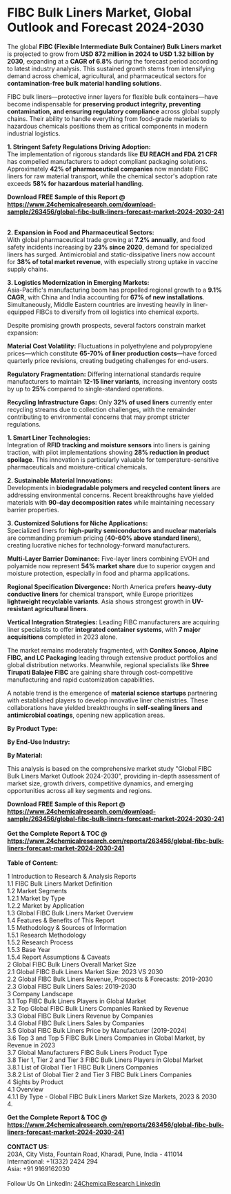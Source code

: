 <h1>FIBC Bulk Liners Market, Global Outlook and Forecast 2024-2030</h1><p>The global <strong>FIBC (Flexible Intermediate Bulk Container) Bulk Liners market</strong> is projected to grow from <strong>USD 872 million in 2024 to USD 1.32 billion by 2030</strong>, expanding at a <strong>CAGR of 6.8%</strong> during the forecast period according to latest industry analysis. This sustained growth stems from intensifying demand across chemical, agricultural, and pharmaceutical sectors for <strong>contamination-free bulk material handling solutions</strong>.</p><p>FIBC bulk liners—protective inner layers for flexible bulk containers—have become indispensable for <strong>preserving product integrity, preventing contamination, and ensuring regulatory compliance</strong> across global supply chains. Their ability to handle everything from food-grade materials to hazardous chemicals positions them as critical components in modern industrial logistics.</p><p><strong>1. Stringent Safety Regulations Driving Adoption:</strong><br>
The implementation of rigorous standards like <strong>EU REACH and FDA 21 CFR</strong> has compelled manufacturers to adopt compliant packaging solutions. Approximately <strong>42% of pharmaceutical companies</strong> now mandate FIBC liners for raw material transport, while the chemical sector's adoption rate exceeds <strong>58% for hazardous material handling</strong>.</p><div><b>Download FREE Sample of this Report @ 
            <a href="https://www.24chemicalresearch.com/download-sample/263456/global-fibc-bulk-liners-forecast-market-2024-2030-241">
            https://www.24chemicalresearch.com/download-sample/263456/global-fibc-bulk-liners-forecast-market-2024-2030-241</a></b></div><br><p><strong>2. Expansion in Food and Pharmaceutical Sectors:</strong><br>
With global pharmaceutical trade growing at <strong>7.2% annually</strong>, and food safety incidents increasing by <strong>23% since 2020</strong>, demand for specialized liners has surged. Antimicrobial and static-dissipative liners now account for <strong>38% of total market revenue</strong>, with especially strong uptake in vaccine supply chains.</p><p><strong>3. Logistics Modernization in Emerging Markets:</strong><br>
Asia-Pacific's manufacturing boom has propelled regional growth to a <strong>9.1% CAGR</strong>, with China and India accounting for <strong>67% of new installations</strong>. Simultaneously, Middle Eastern countries are investing heavily in liner-equipped FIBCs to diversify from oil logistics into chemical exports.</p><p>Despite promising growth prospects, several factors constrain market expansion:</p><p><strong>Material Cost Volatility:</strong> Fluctuations in polyethylene and polypropylene prices—which constitute <strong>65-70% of liner production costs</strong>—have forced quarterly price revisions, creating budgeting challenges for end-users.</p><p><strong>Regulatory Fragmentation:</strong> Differing international standards require manufacturers to maintain <strong>12-15 liner variants</strong>, increasing inventory costs by up to <strong>25%</strong> compared to single-standard operations.</p><p><strong>Recycling Infrastructure Gaps:</strong> Only <strong>32% of used liners</strong> currently enter recycling streams due to collection challenges, with the remainder contributing to environmental concerns that may prompt stricter regulations.</p><p><strong>1. Smart Liner Technologies:</strong><br>
Integration of <strong>RFID tracking and moisture sensors</strong> into liners is gaining traction, with pilot implementations showing <strong>28% reduction in product spoilage</strong>. This innovation is particularly valuable for temperature-sensitive pharmaceuticals and moisture-critical chemicals.</p><p><strong>2. Sustainable Material Innovations:</strong><br>
Developments in <strong>biodegradable polymers and recycled content liners</strong> are addressing environmental concerns. Recent breakthroughs have yielded materials with <strong>90-day decomposition rates</strong> while maintaining necessary barrier properties.</p><p><strong>3. Customized Solutions for Niche Applications:</strong><br>
Specialized liners for <strong>high-purity semiconductors and nuclear materials</strong> are commanding premium pricing (<strong>40-60% above standard liners</strong>), creating lucrative niches for technology-forward manufacturers.</p><p><strong>Multi-Layer Barrier Dominance:</strong> Five-layer liners combining EVOH and polyamide now represent <strong>54% market share</strong> due to superior oxygen and moisture protection, especially in food and pharma applications.</p><p><strong>Regional Specification Divergence:</strong> North America prefers <strong>heavy-duty conductive liners</strong> for chemical transport, while Europe prioritizes <strong>lightweight recyclable variants</strong>. Asia shows strongest growth in <strong>UV-resistant agricultural liners</strong>.</p><p><strong>Vertical Integration Strategies:</strong> Leading FIBC manufacturers are acquiring liner specialists to offer <strong>integrated container systems</strong>, with <strong>7 major acquisitions</strong> completed in 2023 alone.</p><p>The market remains moderately fragmented, with <strong>Conitex Sonoco, Alpine FIBC, and LC Packaging</strong> leading through extensive product portfolios and global distribution networks. Meanwhile, regional specialists like <strong>Shree Tirupati Balajee FIBC</strong> are gaining share through cost-competitive manufacturing and rapid customization capabilities.</p><p>A notable trend is the emergence of <strong>material science startups</strong> partnering with established players to develop innovative liner chemistries. These collaborations have yielded breakthroughs in <strong>self-sealing liners and antimicrobial coatings</strong>, opening new application areas.</p><p><strong>By Product Type:</strong></p><p><strong>By End-Use Industry:</strong></p><p><strong>By Material:</strong></p><p>This analysis is based on the comprehensive market study "Global FIBC Bulk Liners Market Outlook 2024-2030", providing in-depth assessment of market size, growth drivers, competitive dynamics, and emerging opportunities across all key segments and regions.</p><div><b>Download FREE Sample of this Report @ 
            <a href="https://www.24chemicalresearch.com/download-sample/263456/global-fibc-bulk-liners-forecast-market-2024-2030-241">
            https://www.24chemicalresearch.com/download-sample/263456/global-fibc-bulk-liners-forecast-market-2024-2030-241</a></b></div><br><div><b>Get the Complete Report & TOC @ 
            <a href="https://www.24chemicalresearch.com/reports/263456/global-fibc-bulk-liners-forecast-market-2024-2030-241">
            https://www.24chemicalresearch.com/reports/263456/global-fibc-bulk-liners-forecast-market-2024-2030-241</a></b></div><br>
            <b>Table of Content:</b><p>1 Introduction to Research & Analysis Reports<br />
    1.1 FIBC Bulk Liners Market Definition<br />
    1.2 Market Segments<br />
        1.2.1 Market by Type<br />
        1.2.2 Market by Application<br />
    1.3 Global FIBC Bulk Liners Market Overview<br />
    1.4 Features & Benefits of This Report<br />
    1.5 Methodology & Sources of Information<br />
        1.5.1 Research Methodology<br />
        1.5.2 Research Process<br />
        1.5.3 Base Year<br />
        1.5.4 Report Assumptions & Caveats<br />
2 Global FIBC Bulk Liners Overall Market Size<br />
    2.1 Global FIBC Bulk Liners Market Size: 2023 VS 2030<br />
    2.2 Global FIBC Bulk Liners Revenue, Prospects & Forecasts: 2019-2030<br />
    2.3 Global FIBC Bulk Liners Sales: 2019-2030<br />
3 Company Landscape<br />
    3.1 Top FIBC Bulk Liners Players in Global Market<br />
    3.2 Top Global FIBC Bulk Liners Companies Ranked by Revenue<br />
    3.3 Global FIBC Bulk Liners Revenue by Companies<br />
    3.4 Global FIBC Bulk Liners Sales by Companies<br />
    3.5 Global FIBC Bulk Liners Price by Manufacturer (2019-2024)<br />
    3.6 Top 3 and Top 5 FIBC Bulk Liners Companies in Global Market, by Revenue in 2023<br />
    3.7 Global Manufacturers FIBC Bulk Liners Product Type<br />
    3.8 Tier 1, Tier 2 and Tier 3 FIBC Bulk Liners Players in Global Market<br />
        3.8.1 List of Global Tier 1 FIBC Bulk Liners Companies<br />
        3.8.2 List of Global Tier 2 and Tier 3 FIBC Bulk Liners Companies<br />
4 Sights by Product<br />
    4.1 Overview<br />
        4.1.1 By Type - Global FIBC Bulk Liners Market Size Markets, 2023 & 2030<br />
        4.</p><div><b>Get the Complete Report & TOC @ 
            <a href="https://www.24chemicalresearch.com/reports/263456/global-fibc-bulk-liners-forecast-market-2024-2030-241">
            https://www.24chemicalresearch.com/reports/263456/global-fibc-bulk-liners-forecast-market-2024-2030-241</a></b></div><br><b>CONTACT US:</b><br>
            203A, City Vista, Fountain Road, Kharadi, Pune, India - 411014<br>
            International: +1(332) 2424 294<br>
            Asia: +91 9169162030 <br><br>
            Follow Us On LinkedIn: <a href="https://www.linkedin.com/company/24chemicalresearch/">24ChemicalResearch LinkedIn</a>